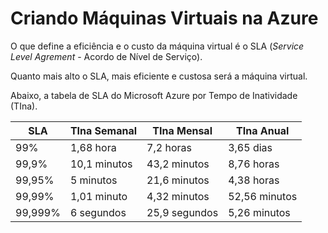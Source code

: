 # Criando Máquinas Virtuais na Azure

O que define a eficiência e o custo da máquina virtual é o SLA (*Service Level Agrement* - Acordo de Nível de Serviço).

Quanto mais alto o SLA, mais eficiente e custosa será a máquina virtual.

Abaixo, a tabela de SLA do Microsoft Azure por Tempo de Inatividade (TIna).

| SLA     | TIna Semanal | TIna Mensal   | TIna Anual    |
| ------- | ------------ | ------------- | ------------- |
| 99%     | 1,68 hora    | 7,2 horas     | 3,65 dias     |
| 99,9%   | 10,1 minutos | 43,2 minutos  | 8,76 horas    |
| 99,95%  | 5 minutos    | 21,6 minutos  | 4,38 horas    |
| 99,99%  | 1,01 minuto  | 4,32 minutos  | 52,56 minutos |
| 99,999% | 6 segundos   | 25,9 segundos | 5,26 minutos  |
